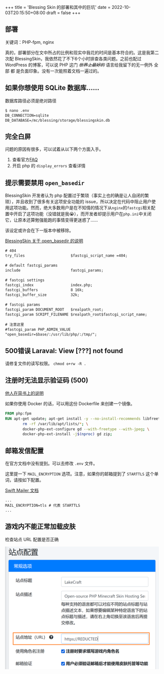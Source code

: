 +++
title = 'Blessing Skin 的部署和其中的巨坑'
date = 2022-10-03T20:15:50+08:00
draft = false
+++

## 部署

关键词：PHP-fpm, nginx

真的，部署部分在文中所占的比例和现实中我花的时间是基本符合的。这是我第二次配 BlessingSkin，我依然花了不下6个小时排查各类问题。之前也配过 WordPress 的博客，可以说 PHP 这门 ~~*世界上最好的*~~ 语言给我留下的无一例外 全部 都 是负面印象。没有一次能照着文档一遍过的。

## 如果你想使用 SQLite 数据库……

数据库路径必须是绝对路径

```shell
$ nano .env
DB_CONNECTION=sqlite
DB_DATABASE=/mc/blessing/storage/blessingskin.db
```

## 完全白屏

问题的原因有很多，可以试着从以下两个方面入手。

1. 查看官方[FAQ](https://blessing.netlify.app/faq.html)
2. 开启 php 的 `display_errors` 查看详情

## 提示需要禁用 `open_basedir`

BlessingSkin 开发者认为 php 配置过于繁琐（事实上也的确是让人自闭的繁琐），并且收到了很多有关这项安全功能的 issue，所以决定在代码中阻止用户使用这项功能。然而，绝大多数用户是在不知情的情况下从`nginx`的`fastcgi`相关配置中开启了这项功能（没错就是我😭），而开发者却提示用户在`php.ini`中关闭它，让原本还算勉强能跑的事情变得更迷惑了……

该设定或许会在下一版本中被移除。

[BlessingSkin 关于 open_basedir 的说明](https://blessing.netlify.app/faq.html#require-open-basedir-restriction-in-effect-file-is-not-within-the-allow-path-s)

```nginx
# 404
try_files                     $fastcgi_script_name =404;

# default fastcgi_params
include                       fastcgi_params;

# fastcgi settings
fastcgi_index                 index.php;
fastcgi_buffers               8 16k;
fastcgi_buffer_size           32k;

# fastcgi params
fastcgi_param DOCUMENT_ROOT   $realpath_root;
fastcgi_param SCRIPT_FILENAME $realpath_root$fastcgi_script_name;

# 注意这里
#fastcgi_param PHP_ADMIN_VALUE "open_basedir=$base/:/usr/lib/php/:/tmp/";
```

## 500错误 Laraval: View [???] not found

请修复文件的读写权限。
`chmod o+rw -R .`

## 注册时无法显示验证码 (500)

[他人在简书上的说明](https://www.jianshu.com/p/bac22cbbdc7f)

如果你使用 Docker 的话，可以用这份 Dockerfile 来创建一个镜像。

```Dockerfile
FROM php:fpm
RUN apt-get update; apt-get install -y --no-install-recommends libfreetype6-dev libjpeg62-turbo-dev libpng-dev libzip-dev; \
        rm -rf /var/lib/apt/lists/*; \
        docker-php-ext-configure gd --with-freetype --with-jpeg; \
        docker-php-ext-install -j$(nproc) gd zip;
```

## 邮箱发信配置

在官方文档中没有提到。可以去修改 `.env` 文件。

这里提一下 `MAIL_ENCRYPTION` 选项。注意，如果你的邮箱提到了 `STARTTLS` 这个单词，请按如下配置。

[Swift Mailer 文档](https://swiftmailer.symfony.com/docs/sending.html#encrypted-smtp)

```shell
...
MAIL_ENCRYPTION=tls # 代表 STARTTLS
...
```

## 游戏内不能正常加载皮肤

检查站点 URL 配置是否正确

![](Snipaste_2022-10-03_21-20-20.png)
